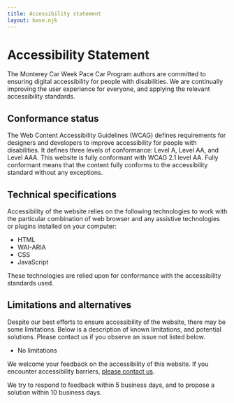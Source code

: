 ```yaml
---
title: Accessibility statement
layout: base.njk
---
```


# Accessibility Statement

The Monterey Car Week Pace Car Program authors are committed to ensuring digital accessibility for people with disabilities. We are continually improving the user experience for everyone, and applying the relevant accessibility standards.

## Conformance status

The Web Content Accessibility Guidelines (WCAG) defines requirements for designers and developers to improve accessibility for people with disabilities. It defines three levels of conformance: Level A, Level AA, and Level AAA. This website is fully conformant with WCAG 2.1 level AA. Fully conformant means that the content fully conforms to the accessibility standard without any exceptions.

## Technical specifications

Accessibility of the website relies on the following technologies to work with the particular combination of web browser and any assistive technologies or plugins installed on your computer:

- HTML
- WAI-ARIA
- CSS
- JavaScript

These technologies are relied upon for conformance with the accessibility standards used.

## Limitations and alternatives

Despite our best efforts to ensure accessibility of the website, there may be some limitations. Below is a description of known limitations, and potential solutions. Please contact us if you observe an issue not listed below.

- No limitations

We welcome your feedback on the accessibility of this website. If you encounter accessibility barriers, <a href="/contact">please contact us</a>.

We try to respond to feedback within 5 business days, and to propose a solution within 10 business days.
